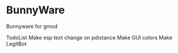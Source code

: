 # BunnyWare
Bunnyware for gmod

TodoList
Make esp text change on pdistance
Make GUI colors
Make LegitBot
